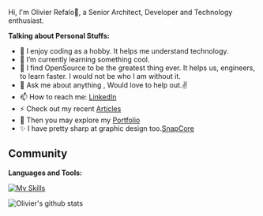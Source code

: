Hi, I'm Olivier Refalo🙌, a Senior Architect, Developer and Technology enthusiast. 

**Talking about Personal Stuffs:**

- 🔭 I enjoy coding as a hobby. It helps me understand technology.
- 🌱 I’m currently learning something cool.
- 👯 I find OpenSource to be the greatest thing ever. It helps us, engineers, to learn faster. I would not be who I am without it.
- 💬 Ask me about anything , Would love to help out.✌
- 📫 How to reach me: [LinkedIn](https://www.linkedin.com/in/orefalo/)
- ⚡ Check out my recent [Articles](https://medium.com/@orefalo)
- 📝 Then you may explore my [Portfolio](https://orefalo.github.io/orefalo/)
- ✨ I have pretty sharp at graphic design too.[SnapCore](https://www.snapcore.com/)

**Community**
- 

**Languages and Tools:**

[![My Skills](https://skillicons.dev/icons?i=typescript,javascript,nodejs,graphql,svelte,markdown,html,sass,tailwindcss,jquery,electron,tauri,java,go,git,bash,kubernetes,docker,nginx,linux,grafana,prometheus,kafka,cassandra,mysql,postgres,redis,mongodb,azure,firebase,aws,vscode&perline=5)](https://skillicons.dev)


![Olivier's github stats](https://github-readme-stats.vercel.app/api?username=orefalo&show_icons=true&hide_border=true)
